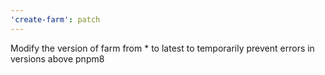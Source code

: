 ```yaml
---
'create-farm': patch
---
```


Modify the version of farm from \* to latest to temporarily prevent errors in versions above pnpm8
